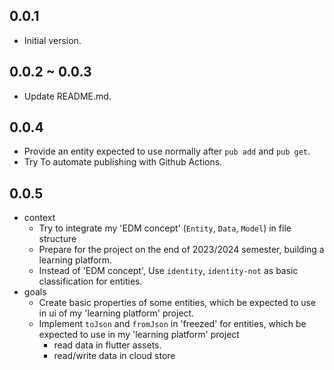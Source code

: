 ## 0.0.1
- Initial version.

## 0.0.2 ~ 0.0.3
- Update README.md.

## 0.0.4
- Provide an entity expected to use normally after `pub add` and `pub get`.
- Try To automate publishing with Github Actions.

## 0.0.5
- context
  - Try to integrate my 'EDM concept' (`Entity`, `Data`, `Model`) in file structure
  - Prepare for the project on the end of 2023/2024 semester, building a learning platform.
  - Instead of 'EDM concept', Use `identity`, `identity-not` as basic classification for entities.
- goals
  - Create basic properties of some entities, which be expected to use in ui of my 'learning platform' project.
  - Implement `toJson` and `fromJson` in 'freezed' for entities, which be expected to use in my 'learning platform' project
    - read data in flutter assets.
    - read/write data in cloud store

